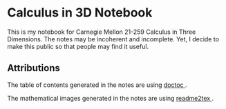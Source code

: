 # Calculus in 3D Notebook

This is my notebook for Carnegie Mellon 21-259 Calculus in Three Dimensions. The notes may be incoherent and incomplete. Yet, I decide to make this public so that people may find it useful.

## Attributions

The table of contents generated in the notes are using <a href='https://github.com/thlorenz/doctoc'> doctoc </a>.

The mathematical images generated in the notes are using <a href='https://github.com/leegao/readme2tex'> readme2tex </a>.


